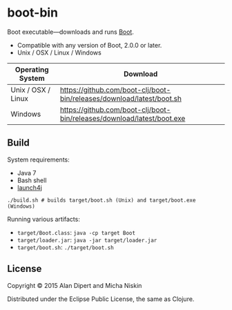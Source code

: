 # boot-bin

Boot executable&mdash;downloads and runs [Boot](http://boot-clj.com).

* Compatible with any version of Boot, 2.0.0 or later.
* Unix / OSX / Linux / Windows

| Operating System | Download |
|------------------|----------|
| Unix / OSX / Linux | https://github.com/boot-clj/boot-bin/releases/download/latest/boot.sh |
| Windows | https://github.com/boot-clj/boot-bin/releases/download/latest/boot.exe |

## Build

System requirements:

* Java 7
* Bash shell
* [launch4j](http://launch4j.sourceforge.net/)

```
./build.sh # builds target/boot.sh (Unix) and target/boot.exe (Windows)
```

Running various artifacts:

- `target/Boot.class`: `java -cp target Boot`
- `target/loader.jar`: `java -jar target/loader.jar`
- `target/boot.sh`: `./target/boot.sh`

## License

Copyright © 2015 Alan Dipert and Micha Niskin

Distributed under the Eclipse Public License, the same as Clojure.
